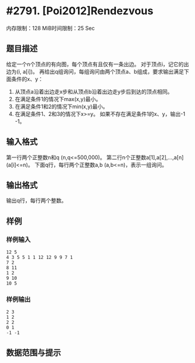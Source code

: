 # #2791. [Poi2012]Rendezvous 

内存限制：128 MiB时间限制：25 Sec

## 题目描述


给定一个n个顶点的有向图，每个顶点有且仅有一条出边。
对于顶点i，记它的出边为(i, a[i])。
再给出q组询问，每组询问由两个顶点a、b组成，要求输出满足下面条件的x、y：
1. 从顶点a沿着出边走x步和从顶点b沿着出边走y步后到达的顶点相同。
2. 在满足条件1的情况下max(x,y)最小。
3. 在满足条件1和2的情况下min(x,y)最小。
4. 在满足条件1、2和3的情况下x>=y。
如果不存在满足条件1的x、y，输出-1 -1。

## 输入格式

第一行两个正整数n和q (n,q<=500,000)。
第二行n个正整数a[1],a[2],...,a[n] (a[i]<=n)。
下面q行，每行两个正整数a,b (a,b<=n)，表示一组询问。

## 输出格式

输出q行，每行两个整数。

## 样例

### 样例输入

    
    12 5
    4 3 5 5 1 1 12 12 9 9 7 1
    7 2
    8 11
    1 2
    9 10
    10 5
    
    
    

### 样例输出

    
    2 3
    1 2
    2 2
    0 1
    -1 -1
    
    
    

## 数据范围与提示
